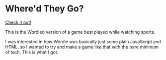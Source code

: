 # Where'd They Go?

[Check it out!](https://kevinliddle.github.io/whered-they-go)

This is the Wordled version of a game best played while watching sports.

I was interested in how Wordle was basically just some plain JavaScript and
HTML, so I wanted to try and make a game like that with the bare minimum of
tech. This is what I got.

